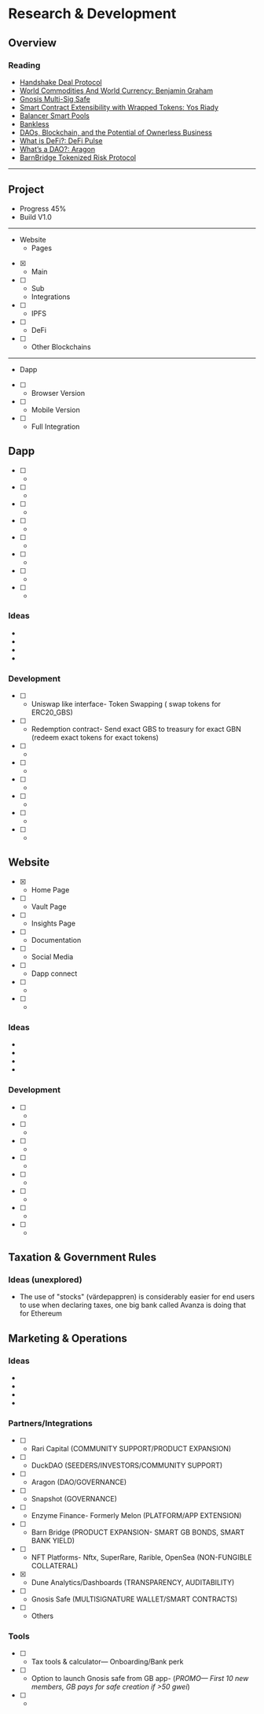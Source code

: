 # Research & Development

## Overview

### Reading
* [Handshake Deal Protocol](https://www.ycombinator.com/handshake/)
* [World Commodities And World Currency: Benjamin Graham](https://www.goodreads.com/book/show/518867.World_Commodities_And_World_Currency)
* [Gnosis Multi-Sig Safe](https://gnosis-safe.io/)
* [Smart Contract Extensibility with Wrapped Tokens: Yos Riady](https://yos.io/2019/07/13/smart-contract-extensibility-wrapped-tokens/)
* [Balancer Smart Pools](https://docs.balancer.finance/smart-contracts/smart-pools)
* [Bankless](https://newsletter.banklesshq.com/)
* [DAOs, Blockchain, and the Potential of Ownerless Business](https://www.investopedia.com/news/daos-and-potential-ownerless-business/)
* [What is DeFi?: DeFi Pulse](https://defipulse.com/blog/what-is-defi/)
* [What’s a DAO?: Aragon](https://aragon.org/dao)
* [BarnBridge Tokenized Risk Protocol](https://barnbridge.com)
***
## Project
* Progress 45%
* Build V1.0
***
* Website
  * Pages
- [x] - Main
- [ ] - Sub
  * Integrations
- [ ] - IPFS
- [ ] - DeFi
- [ ] - Other Blockchains 
***
* Dapp 
- [ ] - Browser Version
- [ ] - Mobile Version
- [ ] - Full Integration

## Dapp
- [ ] -
- [ ] -
- [ ] -
- [ ] -
- [ ] -
- [ ] - 
- [ ] -
- [ ] -

### Ideas
*
*
*
*
### Development
- [ ] - Uniswap like interface- Token Swapping ( swap tokens for ERC20_GBS)
- [ ] - Redemption contract- Send exact GBS to treasury for exact GBN (redeem exact tokens for exact tokens)
- [ ] -
- [ ] -
- [ ] -
- [ ] -
- [ ] -
- [ ] -

## Website
- [x] - Home Page
- [ ] - Vault Page
- [ ] - Insights Page
- [ ] - Documentation
- [ ] - Social Media
- [ ] - Dapp connect
- [ ] -
- [ ] - 

### Ideas
*
*
*
*
### Development
- [ ] - 
- [ ] -
- [ ] -
- [ ] - 
- [ ] -
- [ ] -
- [ ] -
- [ ] -

## Taxation & Government Rules
### Ideas (unexplored)
- The use of "stocks" (värdepappren) is considerably easier for end users to use when declaring taxes, one big bank called Avanza is doing that for Ethereum

## Marketing & Operations

### Ideas
* 
*
*
*
### Partners/Integrations
- [ ] - Rari Capital (COMMUNITY SUPPORT/PRODUCT EXPANSION) 
- [ ] - DuckDAO (SEEDERS/INVESTORS/COMMUNITY SUPPORT)
- [ ] - Aragon (DAO/GOVERNANCE)
- [ ] - Snapshot (GOVERNANCE)
- [ ] - Enzyme Finance- Formerly Melon (PLATFORM/APP EXTENSION)
- [ ] - Barn Bridge (PRODUCT EXPANSION- SMART GB BONDS, SMART BANK YIELD)
- [ ] - NFT Platforms- Nftx, SuperRare, Rarible, OpenSea (NON-FUNGIBLE COLLATERAL)
- [x] - Dune Analytics/Dashboards (TRANSPARENCY, AUDITABILITY)
- [ ] - Gnosis Safe (MULTISIGNATURE WALLET/SMART CONTRACTS)
- [ ] - Others

### Tools
- [ ] - Tax tools & calculator— Onboarding/Bank perk
- [ ] - Option to launch Gnosis safe from GB app- (*PROMO— First 10 new members, GB pays for safe creation if >50 gwei*)
- [ ] -
